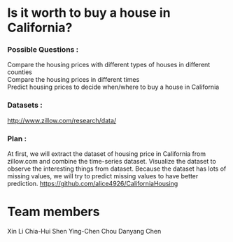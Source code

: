 # Is it worth to buy a house in California?
### Possible Questions :
Compare the housing prices with different types of houses in different counties<br>
Compare the housing prices in different times<br>
Predict housing prices to decide when/where to buy a house in California

### Datasets :
<http://www.zillow.com/research/data/>

### Plan : 
At first, we will extract the dataset of housing price in California from zillow.com and combine the time-series dataset. Visualize the dataset to observe the interesting things from dataset. Because the dataset has lots of missing values, we will try to predict missing values to have better prediction.
<https://github.com/alice4926/CaliforniaHousing>


# Team members
Xin Li
Chia-Hui Shen
Ying-Chen Chou
Danyang Chen
